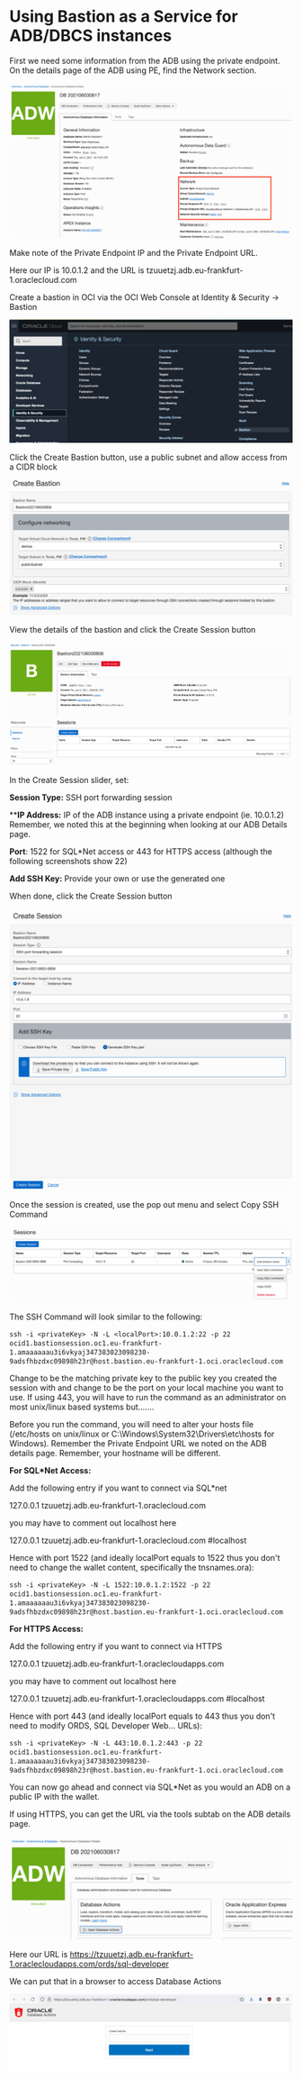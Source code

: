 # Using Bastion as a Service for ADB/DBCS instances

First we need some information from the ADB using the private endpoint. On the details page of the ADB using PE, find the Network section.

![ADB details page](./images/bast-1.png)

Make note of the Private Endpoint IP and the Private Endpoint URL.

Here our IP is 10.0.1.2 and the URL is tzuuetzj.adb.eu-frankfurt-1.oraclecloud.com


Create a bastion in OCI via the OCI Web Console at Identity & Security → Bastion

![OCI Menu, navigate Identity & Security → Bastion](./images/bast-2.png)

Click the Create Bastion button, use a public subnet and allow access from a CIDR block

![Click the Create Bastion button](./images/bast-3.png)

View the details of the bastion and click the Create Session button

![View the details of the bastion and click the Create Session button](./images/bast-4.png)

In the Create Session slider, set:

**Session Type:** SSH port forwarding session

****IP Address:** IP of the ADB instance using a private endpoint (ie. 10.0.1.2) Remember, we noted this at the beginning when looking at our ADB Details page.

**Port**: 1522 for SQL*Net access or 443 for HTTPS access (although the following screenshots show 22)

**Add SSH Key:** Provide your own or use the generated one

When done, click the Create Session button

![click the Create Session button](./images/bast-5.png)

Once the session is created, use the pop out menu and select Copy SSH Command

![use the pop out menu and select Copy SSH Command](./images/bast-6.png)

The SSH Command will look similar to the following:
```
ssh -i <privateKey> -N -L <localPort>:10.0.1.2:22 -p 22 ocid1.bastionsession.oc1.eu-frankfurt-1.amaaaaaau3i6vkyaj347383023098230-9adsfhbzdxc09898h23r@host.bastion.eu-frankfurt-1.oci.oraclecloud.com
```
Change **<privateKey>** to be the matching private key to the public key you created the session with and change **<localPort>** to be the port on your local machine you want to use. If using 443, you will have to run the command as an administrator on most unix/linux based systems but.......

Before you run the command, you will need to alter your hosts file (/etc/hosts on unix/linux or C:\Windows\System32\Drivers\etc\hosts for Windows). Remember the Private Endpoint URL we noted on the ADB details page. Remember, your hostname will be different.

**For SQL*Net Access:**

Add the following entry if you want to connect via SQL*net

127.0.0.1 tzuuetzj.adb.eu-frankfurt-1.oraclecloud.com

you may have to comment out localhost here

127.0.0.1 tzuuetzj.adb.eu-frankfurt-1.oraclecloud.com #localhost

Hence with port 1522 (and ideally localPort equals to 1522 thus you don't need to change the wallet content, specifically the tnsnames.ora):
```
ssh -i <privateKey> -N -L 1522:10.0.1.2:1522 -p 22 ocid1.bastionsession.oc1.eu-frankfurt-1.amaaaaaau3i6vkyaj347383023098230-9adsfhbzdxc09898h23r@host.bastion.eu-frankfurt-1.oci.oraclecloud.com
```
  
**For HTTPS Access:**

Add the following entry if you want to connect via HTTPS

127.0.0.1 tzuuetzj.adb.eu-frankfurt-1.oraclecloudapps.com

you may have to comment out localhost here

127.0.0.1 tzuuetzj.adb.eu-frankfurt-1.oraclecloudapps.com #localhost

Hence with port 443 (and ideally localPort equals to 443 thus you don't need to modify ORDS, SQL Developer Web... URLs):
```
ssh -i <privateKey> -N -L 443:10.0.1.2:443 -p 22 ocid1.bastionsession.oc1.eu-frankfurt-1.amaaaaaau3i6vkyaj347383023098230-9adsfhbzdxc09898h23r@host.bastion.eu-frankfurt-1.oci.oraclecloud.com
```
  
You can now go ahead and connect via SQL*Net as you would an ADB on a public IP with the wallet.

If using HTTPS, you can get the URL via the tools subtab on the ADB details page.

![HTTPS, you can get the URL via the tools subtab on the ADB details page](./images/bast-7.png)

Here our URL is https://tzuuetzj.adb.eu-frankfurt-1.oraclecloudapps.com/ords/sql-developer

We can put that in a browser to access Database Actions

![URL in browser to access Database Actions](./images/bast-8.png)

